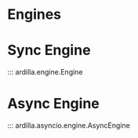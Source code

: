 # Engines

# Sync Engine

::: ardilla.engine.Engine

# Async Engine

::: ardilla.asyncio.engine.AsyncEngine